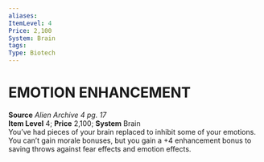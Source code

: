 ```yaml
---
aliases: 
ItemLevel: 4 
Price: 2,100
System: Brain
tags: 
Type: Biotech
---
```

# EMOTION ENHANCEMENT
**Source** _Alien Archive 4 pg. 17_  
**Item Level** 4; **Price** 2,100; **System** Brain  
You’ve had pieces of your brain replaced to inhibit some of your emotions. You can’t gain morale bonuses, but you gain a +4 enhancement bonus to saving throws against fear effects and emotion effects.